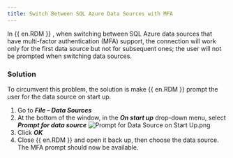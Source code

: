 ```yaml
---
title: Switch Between SQL Azure Data Sources with MFA
---
```

In {{ en.RDM }} , when switching between SQL Azure data sources that have multi-factor authentication (MFA) support, the connection will work only for the first data source but not for subsequent ones; the user will not be prompted when switching data sources.
### Solution
To circumvent this problem, the solution is make {{ en.RDM }} prompt the user for the data source on start up.
1. Go to ***File – Data Sources***
1. At the bottom of the window, in the ***On start up*** drop-down menu, select ***Prompt for data source***
![Prompt for Data Source on Start Up.png](https://webdevolutions.azureedge.net/docs/en/kb/KB2092.png)
1. Click ***OK***
1. Close {{ en.RDM }} and open it back up, then choose the data source. The MFA prompt should now be available.
